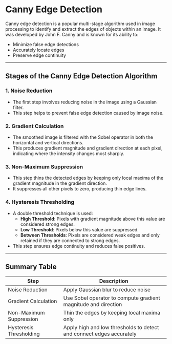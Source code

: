 # Canny Edge Detection

Canny edge detection is a popular multi-stage algorithm used in image processing to identify and extract the edges of objects within an image. It was developed by John F. Canny and is known for its ability to:

- Minimize false edge detections
- Accurately locate edges
- Preserve edge continuity

---

## Stages of the Canny Edge Detection Algorithm

### 1. Noise Reduction
- The first step involves reducing noise in the image using a Gaussian filter.
- This step helps to prevent false edge detection caused by image noise.

### 2. Gradient Calculation
- The smoothed image is filtered with the Sobel operator in both the horizontal and vertical directions.
- This produces gradient magnitude and gradient direction at each pixel, indicating where the intensity changes most sharply.

### 3. Non-Maximum Suppression
- This step thins the detected edges by keeping only local maxima of the gradient magnitude in the gradient direction.
- It suppresses all other pixels to zero, producing thin edge lines.

### 4. Hysteresis Thresholding
- A double threshold technique is used:
  - **High Threshold**: Pixels with gradient magnitude above this value are considered strong edges.
  - **Low Threshold**: Pixels below this value are suppressed.
  - **Between Thresholds**: Pixels are considered weak edges and only retained if they are connected to strong edges.
- This step ensures edge continuity and reduces false positives.

---

## Summary Table

| Step                    | Description                                                                 |
|-------------------------|-----------------------------------------------------------------------------|
| Noise Reduction         | Apply Gaussian blur to reduce noise                                        |
| Gradient Calculation    | Use Sobel operator to compute gradient magnitude and direction              |
| Non-Maximum Suppression | Thin the edges by keeping local maxima only                                 |
| Hysteresis Thresholding | Apply high and low thresholds to detect and connect edges accurately        |
